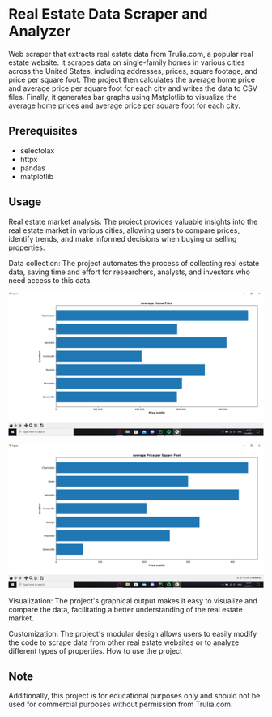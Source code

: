 # Real Estate Data Scraper and Analyzer

Web scraper that extracts real estate data from Trulia.com, a popular real estate website. 
It scrapes data on single-family homes in various cities across the United States, including addresses, prices, square footage, and price per square foot. 
The project then calculates the average home price and average price per square foot for each city and writes the data to CSV files. 
Finally, it generates bar graphs using Matplotlib to visualize the average home prices and average price per square foot for each city.

## Prerequisites
- selectolax
- httpx
- pandas
- matplotlib
  
## Usage

Real estate market analysis: The project provides valuable insights into the real estate market in various cities,
allowing users to compare prices, identify trends, and make informed decisions when buying or selling properties.

Data collection: The project automates the process of collecting real estate data, saving time and effort for researchers, analysts, and investors who need access to this data.

![image](https://github.com/mpalov/Real-Estate-Data-Scraper-and-Analyzer/blob/main/real_estate_scraper/images/441383854_776569600956864_2564870580226518665_n.png)

![image](https://github.com/mpalov/Real-Estate-Data-Scraper-and-Analyzer/blob/main/real_estate_scraper/images/441544814_446133771723642_327457743471925701_n.png)

Visualization: The project's graphical output makes it easy to visualize and compare the data, facilitating a better understanding of the real estate market.

Customization: The project's modular design allows users to easily modify the code to scrape data from other real estate websites or to analyze different types of properties.
How to use the project

## Note
Additionally, this project is for educational purposes only and should not be used for commercial purposes without permission from Trulia.com.

